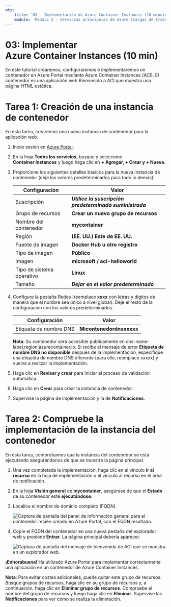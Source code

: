 ```yaml
---
wts:
    title: '03 - Implementación de Azure Container Instances (10 minutos)'
    module: 'Módulo 2 - Servicios principales de Azure (Cargas de trabajo)'
---
```


# 03: Implementar Azure Container Instances (10 min)

En este tutorial crearemos, configuraremos e implementaremos un contenedor en Azure Portal mediante Azure Container Instances (ACI). El contenedor es una aplicación web Bienvenido a ACI que muestra una página HTML estática. 

# Tarea 1: Creación de una instancia de contenedor 

En esta tarea, crearemos una nueva instancia de contenedor para la aplicación web. 

1. Inicie sesión en [Azure Portal](https://portal.azure.com).

2. En la hoja **Todos los servicios**, busque y seleccione **Container instances** y luego haga clic en **+ Agregar, + Crear y + Nueva**. 

3. Proporcione los siguientes detalles básicos para la nueva instancia de contenedor (deje los valores predeterminados para todo lo demás): 

	| Configuración| Valor|
	|----|----|
	| Suscripción | ***Utilice la suscripción predeterminada suministrada*** |
	| Grupo de recursos | **Crear un nuevo grupo de recursos** |
	| Nombre del contenedor| **mycontainer**|
	| Región | **(EE. UU.) Este de EE. UU.** |
	| Fuente de imagen| **Docker Hub u otro registro**|
	| Tipo de imagen| **Público**|
	| Imagen| **microsoft / aci-helloworld**|
	| Tipo de sistema operativo| **Linux** |
	| Tamaño| ***Dejar en el valor predeterminado***|


4. Configure la pestaña Redes (reemplace **xxxx** con letras y dígitos de manera que el nombre sea único a nivel global). Deje el resto de la configuración con los valores predeterminados.

	| Configuración| Valor|
	|--|--|
	| Etiqueta de nombre DNS| **Micontenedordnsxxxxx** |

	
	**Nota**: Su contenedor será accesible públicamente en dns-name-label.region.azurecontainer.io. Si recibe el mensaje de error **Etiqueta de nombre DNS no disponible** después de la implementación, especifique una etiqueta de nombre DNS diferente (para ello, reemplace xxxxx) y vuelva a realizar la implementación. 

5. Haga clic en **Revisar y crear** para iniciar el proceso de validación automática.

6. Haga clic en **Crear** para crear la instancia de contenedor. 

7. Supervise la página de implementación y la de **Notificaciones**. 


# Tarea 2: Compruebe la implementación de la instancia del contenedor

En esta tarea, comprobamos que la instancia del contenedor se está ejecutando asegurándonos de que se muestre la página principal.

1. Una vez completada la implementación, haga clic en el vínculo **Ir al recurso** en la hoja de implementación o el vínculo al recurso en el área de notificación.

2. En la hoja **Visión general** de **mycontainer**, asegúrese de que el **Estado** de su contenedor esté **ejecutándose**. 

3. Localice el nombre de dominio completo (FQDN).

	![Captura de pantalla del panel de información general para el contenedor recién creado en Azure Portal, con el FQDN resaltado. ](../images/0202.png)

2. Copie el FQDN del contenedor en una nueva pestaña del explorador web y presione **Entrar**. La página principal debería aparecer. 

	![Captura de pantalla del mensaje de bienvenida de ACI que se muestra en un explorador web.](../images/0203.png)


**¡Enhorabuena!** Ha utilizado Azure Portal para implementar correctamente una aplicación en un contenedor de Azure Container Instances.

**Nota**: Para evitar costes adicionales, puede quitar este grupo de recursos. Busque grupos de recursos, haga clic en su grupo de recursos y, a continuación, haga clic en **Eliminar grupo de recursos**. Compruebe el nombre del grupo de recursos y luego haga clic en **Eliminar**. Supervise las **Notificaciones** para ver cómo se realiza la eliminación.

